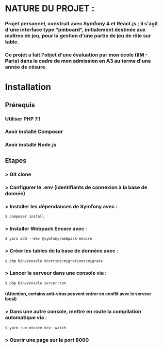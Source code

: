 # NATURE DU PROJET :
### Projet personnel, construit avec Symfony 4 et React.js ; il s'agit d'une interface type "pinboard", initialement destinée aux maîtres de jeu, pour la gestion d'une partie de jeu de rôle sur table.
### Ce projet a fait l'objet d'une évaluation par mon école (IIM - Paris) dans le cadre de mon admission en A3 au terme d'une année de césure.

# Installation

## Prérequis
### Utiliser PHP  7.1
### Avoir installé Composer
### Avoir installé Node.js
## Etapes
### > Git clone
### > Configurer le .env (identifiants de connexion à la base de donnée)
### > Installer les dépendances de Symfony avec :
```
$ composer install
```
### > Installer Webpack Encore avec :
```
$ yarn add --dev @symfony/webpack-encore
```
### > Créer les tables de la base de données avec :
```
$ php bin/console doctrine:migrations:migrate
```
### > Lancer le serveur dans une console via :
```
$ php bin/console server:run
```
#### (Attention, certains anti-virus peuvent entrer en conflit avec le serveur local)
### > Dans une autre console, mettre en route la compilation automatique via : 
```
$ yarn run encore dev--watch
```
### > Ouvrir une page sur le port 8000
